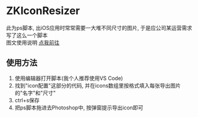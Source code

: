 # ZKIconResizer
此为ps脚本, 出iOS应用时常常需要一大堆不同尺寸的图片, 于是应公司某运营需求写了这么一个脚本  
图文使用说明 [点我前往](http://blog.sina.com.cn/s/blog_752f11650102yj73.html)

## 使用方法
1. 使用编辑器打开脚本(我个人推荐使用VS Code)
2. 找到"icon配置"这部分的代码, 并在icons数组里按格式填入每张导出图片的"名字"和"尺寸"
3. ctrl+s保存
4. 把ps脚本拖进去Photoshop中, 按弹窗提示导出icon即可
